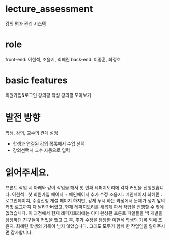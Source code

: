 # lecture_assessment

강의 평가 관리 시스템

# role
front-end: 이현석, 조윤지, 최혜린
back-end: 이종훈, 최정호

# basic features
회원가입&로그인
강의평 작성
강의평 모아보기

# 발전 방향
학생, 강의, 교수의 관계 설정
- 학생과 연결된 강의 목록에서 수업 선택
- 강의선택시 교수 자동으로 입력

# 읽어주세요.
프론트 작업 시 아래와 같이 작업을 해서 첫 번째 레퍼지토리에 각자 커밋을 진행했습니다.
이현석 : 첫 회원가입 페이지 + 메인페이지 추가 수정
조윤지 : 메인페이지
최혜린 : 로그인페이지, 수강신청 개설 페이지
하지만, 강제 푸시 하는 과정에서 문제가 생겨 앞의 커밋 로그까지 다 날라가버렸고, 현재 레퍼지토리를 새롭게 파서 작업을 진행할 수 밖에 없었습니다.
이 과정에서 현재 레퍼지토리에는 이미 완성된 프론트 파일들을 백 개발을 담당하던 친구들이 커밋을 했고 
그 후, 추가 수정을 담당한 이현석 학생의 기록 외에 조윤지, 최혜린 학생의 기록이 남지 않았습니다.
그래도 모두가 함께 한 작업임을 알아주시면 감사합니다.
